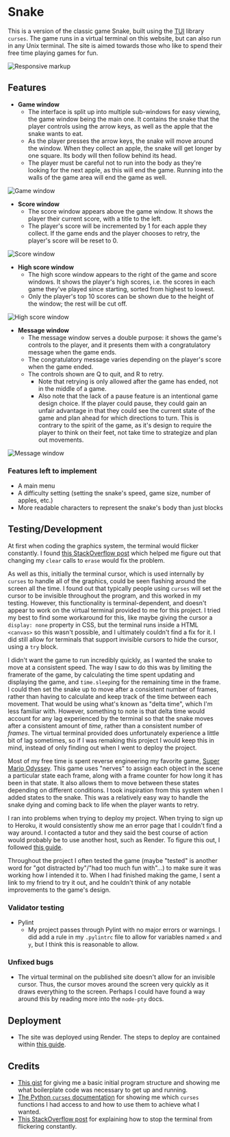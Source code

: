 # Snake

This is a version of the classic game Snake, built using the [TUI](https://en.wikipedia.org/wiki/Text-based_user_interface) library `curses`.
The game runs in a virtual terminal on this website, but can also run in any Unix terminal.
The site is aimed towards those who like to spend their free time playing games for fun.

![Responsive markup]()

## Features

- __Game window__
    - The interface is split up into multiple sub-windows for easy viewing, the game window being the main one.
      It contains the snake that the player controls using the arrow keys, as well as the apple that the snake wants to eat.
    - As the player presses the arrow keys, the snake will move around the window.
      When they collect an apple, the snake will get longer by one square.
      Its body will then follow behind its head.
    - The player must be careful not to run into the body as they're looking for the next apple, as this will end the game.
      Running into the walls of the game area will end the game as well.

![Game window]()

- __Score window__
    - The score window appears above the game window.
      It shows the player their current score, with a title to the left.
    - The player's score will be incremented by 1 for each apple they collect.
      If the game ends and the player chooses to retry, the player's score will be reset to 0.

![Score window]()

- __High score window__
    - The high score window appears to the right of the game and score windows.
      It shows the player's high scores, i.e. the scores in each game they've played since starting, sorted from highest to lowest.
    - Only the player's top 10 scores can be shown due to the height of the window; the rest will be cut off.

![High score window]()

- __Message window__
    - The message window serves a double purpose: it shows the game's controls to the player, and it presents them with a congratulatory message when the game ends.
    - The congratulatory message varies depending on the player's score when the game ended.
    - The controls shown are Q to quit, and R to retry.
      - Note that retrying is only allowed after the game has ended, not in the middle of a game.
      - Also note that the lack of a pause feature is an intentional game design choice.
        If the player could pause, they could gain an unfair advantage in that they could see the current state of the game and plan ahead for which directions to turn.
        This is contrary to the spirit of the game, as it's design to require the player to think on their feet, not take time to strategize and plan out movements.

![Message window]()

### Features left to implement

- A main menu
- A difficulty setting (setting the snake's speed, game size, number of apples, etc.)
- More readable characters to represent the snake's body than just blocks

## Testing/Development

At first when coding the graphics system, the terminal would flicker constantly.
I found [this StackOverflow post](https://stackoverflow.com/a/24966639) which helped me figure out that changing my `clear` calls to `erase` would fix the problem.

As well as this, initially the terminal cursor, which is used internally by `curses` to handle all of the graphics, could be seen flashing around the screen all the time.
I found out that typically people using `curses` will set the cursor to be invisible throughout the program, and this worked in my testing.
However, this functionality is terminal-dependent, and doesn't appear to work on the virtual terminal provided to me for this project.
I tried my best to find some workaround for this, like maybe giving the cursor a `display: none` property in CSS, but the terminal runs inside a HTML `<canvas>` so this wasn't possible, and I ultimately couldn't find a fix for it.
I did still allow for terminals that support invisible cursors to hide the cursor, using a `try` block.

I didn't want the game to run incredibly quickly, as I wanted the snake to move at a consistent speed.
The way I saw to do this was by limiting the framerate of the game, by calculating the time spent updating and displaying the game, and `time.sleep`ing for the remaining time in the frame.
I could then set the snake up to move after a consistent number of frames, rather than having to calculate and keep track of the time between each movement.
That would be using what's known as "delta time", which I'm less familiar with.
However, something to note is that delta time would account for any lag experienced by the terminal so that the snake moves after a consistent amount of *time*, rather than a consistent number of *frames*.
The virtual terminal provided does unfortunately experience a little bit of lag sometimes, so if I was remaking this project I would keep this in mind, instead of only finding out when I went to deploy the project. 

Most of my free time is spent reverse engineering my favorite game, [Super Mario Odyssey](https://en.wikipedia.org/wiki/Super_Mario_Odyssey).
This game uses "nerves" to assign each object in the scene a particular state each frame, along with a frame counter for how long it has been in that state.
It also allows them to move between these states depending on different conditions.
I took inspiration from this system when I added states to the snake.
This was a relatively easy way to handle the snake dying and coming back to life when the player wants to retry.

I ran into problems when trying to deploy my project.
When trying to sign up to Heroku, it would consistently show me an error page that I couldn't find a way around.
I contacted a tutor and they said the best course of action would probably be to use another host, such as Render.
To figure this out, I followed [this guide](https://code-institute-students.github.io/deployment-docs/10-pp3/).

Throughout the project I often tested the game (maybe "tested" is another word for "got distracted by"/"had too much fun with"...) to make sure it was working how I intended it to.
When I had finished making the game, I sent a link to my friend to try it out, and he couldn't think of any notable improvements to the game's design.

### Validator testing

- Pylint
  - My project passes through Pylint with no major errors or warnings.
    I did add a rule in my `.pylintrc` file to allow for variables named `x` and `y`, but I think this is reasonable to allow.

### Unfixed bugs

- The virtual terminal on the published site doesn't allow for an invisible cursor.
  Thus, the cursor moves around the screen very quickly as it draws everything to the screen.
  Perhaps I could have found a way around this by reading more into the `node-pty` docs.

## Deployment

- The site was deployed using Render. The steps to deploy are contained within [this guide](https://code-institute-students.github.io/deployment-docs/10-pp3/).

## Credits

- [This gist](https://gist.github.com/claymcleod/b670285f334acd56ad1c) for giving me a basic initial program structure and showing me what boilerplate code was necessary to get up and running.
- [The Python `curses` documentation](https://docs.python.org/3/library/curses.html) for showing me which `curses` functions I had access to and how to use them to achieve what I wanted.
- [This StackOverflow post](https://stackoverflow.com/a/24966639) for explaining how to stop the terminal from flickering constantly.
